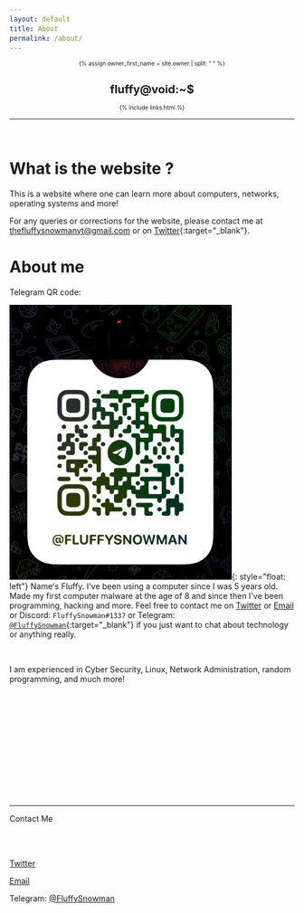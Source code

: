 ```yaml
---
layout: default
title: About
permalink: /about/
---
```


<head>
<link rel="apple-touch-icon" sizes="180x180" href="/apple-touch-icon.png">
<link rel="icon" type="image/png" sizes="32x32" href="/favicon-32x32.png">
<link rel="icon" type="image/png" sizes="16x16" href="/favicon-16x16.png">
<link rel="manifest" href="/site.webmanifest">
</head>

<header style="display: contents">
 <font size=1> 
  <div>
    <a style="text-decoration:none" href="{{ "/" | prepend: site.baseurl | replace: '//', '/' }}">
    {% assign owner_first_name = site.owner | split: " " %}
    <h1>fluffy@void:~$</h1>
    </a>
    <div class="header-links">
      {% include links.html %}
    </div>
  </div>
  </font> 
  <hr>
</header>

<br>


# What is the website ?

This is a website where one can learn more about computers, networks, operating systems and more!

For any queries or corrections for the website, please contact me at [thefluffysnowmanyt@gmail.com](mailto:thefluffysnowmanyt@gmail.com) or on [Twitter](https://twitter.com/FluffySnowmanYT){:target="\_blank"}.

# About me

Telegram QR code:

![telegramqrcodefluffysnowman](/assets/pics/telegram_fluffysnowman.png){: style="float: left"}
Name's Fluffy. I've been using a computer since I was 5 years old. Made my first computer malware at the age of 8 and since then I've been programming, hacking and more. Feel free to contact me on [Twitter](https://twitter.com/FluffySnowmanYT) or [Email](mailto:thefluffysnowmanyt@gmail.com) or Discord: `FluffySnowman#1337` or Telegram: [`@FluffySnowman`](https://t.me/FluffySnowman){:target="\_blank"} if you just want to chat about technology or anything really.

<br>

I am experienced in Cyber Security, Linux, Network Administration, random programming, and much more!

<br>

<footer>
  


  <br>

<br>
  <br>

<br>
  <br>


<br>
  <br>
  <br>
  <br>
  <br>
<hr>
Contact Me

<br><br>

<a href="https://twitter.com/FluffySnowmanYT" target="_blank">Twitter</a><p>      </p><a href="mailto:thefluffysnowmanyt@gmail.com" target="_blank">Email</a><p>    </p><p>Telegram: <a href="https://t.me/FluffySnowman" target="_blank">@FluffySnowman</a></p>

</footer>
